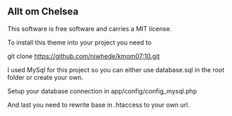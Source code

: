 
Allt om Chelsea 
------------------

This software is free software and carries a MIT license.

To install this theme into your project you need to 


git clone https://github.com/niwhede/kmom07:10.git

I used MySql for this project so you can either use database.sql in the root folder or create your own.

Setup your database connection in app/config/config_mysql.php

And last you need to rewrite base in .htaccess to your own url.


